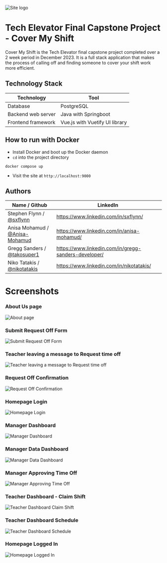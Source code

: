 ![Site logo](</vue/src/assets/coverlogosmall-cropped.png>)
# Tech Elevator Final Capstone Project - Cover My Shift
Cover My Shift is the Tech Elevator final capstone project completed over a 2 week period in December 2023. It is a full stack application that makes the process of calling off and finding someone to cover your shift work more efficient.

## Technology Stack
| Technology         | Tool                           |
|--------------------|--------------------------------|
| Database           | PostgreSQL                     |
| Backend web server | Java with Springboot           |
| Frontend framework | Vue.js with Vuetify UI library |

## How to run with Docker
- Install Docker and boot up the Docker daemon
- `cd` into the project directory
````
docker compose up
````
- Visit the site at `http://localhost:9000`

## Authors

| Name / Github          | LinkedIn                                             |
|---------------|------------------------------------------------------|
| Stephen Flynn / [@sxflynn](https://github.com/sxflynn) | https://www.linkedin.com/in/sxflynn/                 |
| Anisa Mohamud / [@Anisa-Mohamud](https://github.com/Anisa-Mohamud)  | https://www.linkedin.com/in/anisa-mohamud/           |
| Gregg Sanders / [@takosuper1](https://github.com/takosuper1)| https://www.linkedin.com/in/gregg-sanders-developer/ |
| Niko Tatakis / [@nikotatakis](https://github.com/nikotatakis)  | https://www.linkedin.com/in/nikotatakis/             |


# Screenshots

### About Us page
![About page](/screenshots/About.jpeg)

### Submit Request Off Form
![Submit Request Off Form](</screenshots/Submit Request Off Form.jpeg>)

### Teacher leaving a message to Request time off
![Teacher leaving a message to Request time off](</screenshots/Edit Time Off Request Message.jpeg>)

### Request Off Confirmation
![Request Off Confirmation](</screenshots/Request Off confirmation.jpeg>)

### Homepage Login
![Homepage Login](</screenshots/Homepage login.jpeg>)

### Manager Dashboard
![Manager Dashboard](</screenshots/Manager dashboard.jpeg>)

### Manager Data Dashboard
![Manager Data Dashboard](</screenshots/Manager Data Dashboard.jpeg>)

### Manager Approving Time Off
![Manager Approving Time Off](</screenshots/Manager Approving Time Off.jpeg>)

### Teacher Dashboard - Claim Shift
![Teacher Dashboard Claim Shift](</screenshots/Teacher dashboard claim shift.jpeg>)

### Teacher Dashboard Schedule
![Teacher Dashboard Schedule](</screenshots/Teacher dashboard schedule.jpeg>)

### Homepage Logged In
![Homepage Logged In](</screenshots/Homepage logged in.jpeg>)
